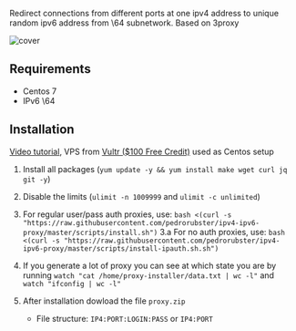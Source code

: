 Redirect connections from different ports at one ipv4 address to unique random ipv6 address from \64 subnetwork. Based on 3proxy

![cover](cover.svg)

## Requirements
- Centos 7
- IPv6 \64

## Installation
[Video tutorial](https://youtu.be/EKBJHSTmT4w), VPS from [Vultr ($100 Free Credit)](https://www.vultr.com/?ref=8519302-6G) used as Centos setup

1. Install all packages (`yum update -y && yum install make wget curl jq git -y`)
2. Disable the limits (`ulimit -n 1009999` and `ulimit -c unlimited`)
3. For regular user/pass auth proxies, use: `bash <(curl -s "https://raw.githubusercontent.com/pedrorubster/ipv4-ipv6-proxy/master/scripts/install.sh")`
3.a For no auth proxies, use: `bash <(curl -s "https://raw.githubusercontent.com/pedrorubster/ipv4-ipv6-proxy/master/scripts/install-ipauth.sh.sh")`
4. If you generate a lot of proxy you can see at which state you are by running `watch "cat /home/proxy-installer/data.txt | wc -l"` and `watch "ifconfig | wc -l"`

1. After installation dowload the file `proxy.zip`
   * File structure: `IP4:PORT:LOGIN:PASS` or `IP4:PORT`
